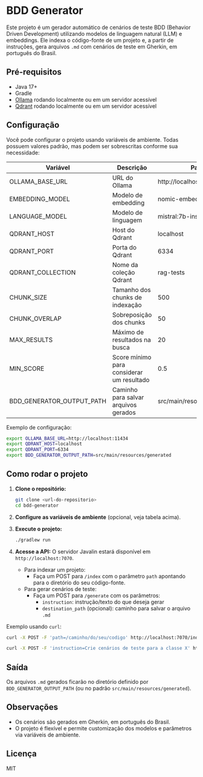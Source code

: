 # BDD Generator

Este projeto é um gerador automático de cenários de teste BDD (Behavior Driven Development) utilizando modelos de linguagem natural (LLM) e embeddings. Ele indexa o código-fonte de um projeto e, a partir de instruções, gera arquivos `.md` com cenários de teste em Gherkin, em português do Brasil.

## Pré-requisitos

- Java 17+
- Gradle
- [Ollama](https://ollama.com/) rodando localmente ou em um servidor acessível
- [Qdrant](https://qdrant.tech/) rodando localmente ou em um servidor acessível

## Configuração

Você pode configurar o projeto usando variáveis de ambiente. Todas possuem valores padrão, mas podem ser sobrescritas conforme sua necessidade:

| Variável                      | Descrição                                 | Padrão                        |
|------------------------------|-------------------------------------------|-------------------------------|
| OLLAMA_BASE_URL              | URL do Ollama                             | http://localhost:11434        |
| EMBEDDING_MODEL              | Modelo de embedding                       | nomic-embed-text              |
| LANGUAGE_MODEL               | Modelo de linguagem                       | mistral:7b-instruct           |
| QDRANT_HOST                  | Host do Qdrant                            | localhost                     |
| QDRANT_PORT                  | Porta do Qdrant                           | 6334                          |
| QDRANT_COLLECTION            | Nome da coleção Qdrant                    | rag-tests                     |
| CHUNK_SIZE                   | Tamanho dos chunks de indexação           | 500                           |
| CHUNK_OVERLAP                | Sobreposição dos chunks                   | 50                            |
| MAX_RESULTS                  | Máximo de resultados na busca             | 20                            |
| MIN_SCORE                    | Score mínimo para considerar um resultado  | 0.5                           |
| BDD_GENERATOR_OUTPUT_PATH    | Caminho para salvar arquivos gerados       | src/main/resources/generated  |

Exemplo de configuração:

```sh
export OLLAMA_BASE_URL=http://localhost:11434
export QDRANT_HOST=localhost
export QDRANT_PORT=6334
export BDD_GENERATOR_OUTPUT_PATH=src/main/resources/generated
```

## Como rodar o projeto

1. **Clone o repositório:**
   ```sh
   git clone <url-do-repositorio>
   cd bdd-generator
   ```

2. **Configure as variáveis de ambiente** (opcional, veja tabela acima).

3. **Execute o projeto:**
   ```sh
   ./gradlew run
   ```

4. **Acesse a API:**
   O servidor Javalin estará disponível em `http://localhost:7070`.

   - Para indexar um projeto:
     - Faça um POST para `/index` com o parâmetro `path` apontando para o diretório do seu código-fonte.
   - Para gerar cenários de teste:
     - Faça um POST para `/generate` com os parâmetros:
       - `instruction`: instrução/texto do que deseja gerar
       - `destination_path` (opcional): caminho para salvar o arquivo `.md`

Exemplo usando `curl`:

```sh
curl -X POST -F 'path=/caminho/do/seu/codigo' http://localhost:7070/index

curl -X POST -F 'instruction=Crie cenários de teste para a classe X' http://localhost:7070/generate
```

## Saída

Os arquivos `.md` gerados ficarão no diretório definido por `BDD_GENERATOR_OUTPUT_PATH` (ou no padrão `src/main/resources/generated`).

## Observações

- Os cenários são gerados em Gherkin, em português do Brasil.
- O projeto é flexível e permite customização dos modelos e parâmetros via variáveis de ambiente.

## Licença

MIT

